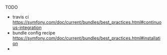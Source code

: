 TODO

- travis ci https://symfony.com/doc/current/bundles/best_practices.html#continuous-integration
- bundle config recipe https://symfony.com/doc/current/bundles/best_practices.html#installation
- 
